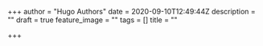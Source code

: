 +++
author = "Hugo Authors"
date = 2020-09-10T12:49:44Z
description = ""
draft = true
feature_image = ""
tags = []
title = ""

+++

